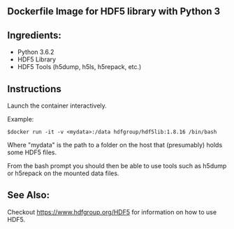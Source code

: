 ##  Dockerfile Image for HDF5 library with Python 3

## Ingredients:
 
* Python 3.6.2
* HDF5 Library
* HDF5 Tools (h5dump, h5ls, h5repack, etc.)

## Instructions

Launch the container interactively. 

Example:

```$docker run -it -v <mydata>:/data hdfgroup/hdf5lib:1.8.16 /bin/bash```

Where "mydata" is the path to a folder on the host that (presumably) holds some HDF5
files.  

From the bash prompt you should then be able to use tools such as h5dump or h5repack on
the mounted data files.

## See Also:
Checkout https://www.hdfgroup.org/HDF5 for information on how to use HDF5.
